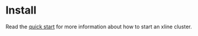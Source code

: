 # Install

Read the [quick start](https://github.com/datenlord/Xline/blob/master/QUICK_START.md) for more information about how to start an xline cluster.
